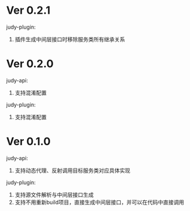 
# Ver 0.2.1

judy-plugin:

1. 插件生成中间层接口时移除服务类所有继承关系

# Ver 0.2.0
judy-api:

1. 支持混淆配置

judy-plugin:

1. 支持混淆配置

# Ver 0.1.0

judy-api:

1. 支持动态代理、反射调用目标服务类对应具体实现

judy-plugin:

1. 支持源文件解析与中间层接口生成
2. 支持不用重新build项目，直接生成中间层接口，并可以在代码中直接调用